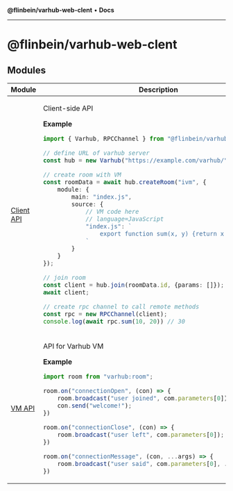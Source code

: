 **@flinbein/varhub-web-clent** • **Docs**

***

# @flinbein/varhub-web-clent

## Modules

<table>
<thead>
<tr>
<th>Module</th>
<th>Description</th>
</tr>
</thead>
<tbody>
<tr>
<td>

[Client API](Client%20API/README.md)

</td>
<td>

Client-side API

**Example**

```typescript
import { Varhub, RPCChannel } from "@flinbein/varhub-web-client";

// define URL of varhub server
const hub = new Varhub("https://example.com/varhub/");

// create room with VM
const roomData = await hub.createRoom("ivm", {
    module: {
        main: "index.js",
        source: {
            // VM code here
            // language=JavaScript
            "index.js": `
                export function sum(x, y) {return x + y}
            `
        }
    }
});

// join room
const client = hub.join(roomData.id, {params: []});
await client;

// create rpc channel to call remote methods
const rpc = new RPCChannel(client);
console.log(await rpc.sum(10, 20)) // 30
```

</td>
</tr>
<tr>
<td>

[VM API](VM%20API/README.md)

</td>
<td>

API for Varhub VM

**Example**

```typescript
import room from "varhub:room";

room.on("connectionOpen", (con) => {
    room.broadcast("user joined", com.parameters[0]);
    con.send("welcome!");
})

room.on("connectionClose", (con) => {
    room.broadcast("user left", com.parameters[0]);
})

room.on("connectionMessage", (con, ...args) => {
    room.broadcast("user said", com.parameters[0], ...args);
})
```

</td>
</tr>
</tbody>
</table>

